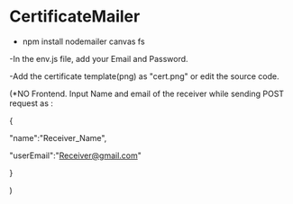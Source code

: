 # CertificateMailer


- npm install nodemailer canvas fs


-In the env.js file, add your Email and Password.


-Add the certificate template(png) as "cert.png" or edit the source code.


(*NO Frontend. Input Name and email of the receiver while sending POST request as :


{


  "name":"Receiver_Name",

  
  "userEmail":"Receiver@gmail.com"

  
}


)
